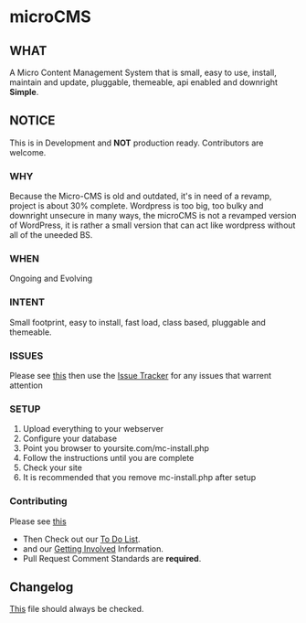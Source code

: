 # microCMS

## WHAT
A Micro Content Management System that is small, easy to use, install, maintain and update, pluggable, themeable, api enabled and downright <strong>Simple</strong>.

## NOTICE
This is in Development and <strong>NOT</strong> production ready. Contributors are welcome.

### WHY
Because the Micro-CMS is old and outdated, it's in need of a revamp, project is about 30% complete.
Wordpress is too big, too bulky and downright unsecure in many ways, the microCMS is not a revamped version of WordPress, it is rather a small version that can act like wordpress without all of the uneeded BS.

### WHEN
Ongoing and Evolving

### INTENT
Small footprint, easy to install, fast load, class based, pluggable and themeable.

### ISSUES
Please see <a href="docs/bug_report.md">this</a> then use the <a href="https://github.com/DevWorksOSI/microCMS/issues">Issue Tracker</a> for any issues that warrent attention

### SETUP
1. Upload everything to your webserver
2. Configure your database
3. Point you browser to yoursite.com/mc-install.php
4. Follow the instructions until you are complete
5. Check your site
6. It is recommended that you remove mc-install.php after setup

### Contributing
Please see <a href="docs/CODE OF CONDUCT.md">this</a>
 - Then Check out our <a href="docs/ToDo.md">To Do List</a>.
 - and our <a href="docs/Get_Involved.md">Getting Involved</a> Information.
 - Pull Request Comment Standards are <strong>required</strong>.

## Changelog
<a href="docs/CHANGELOG.md">This</a> file should always be checked.
